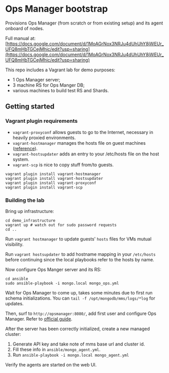 # Ops Manager bootstrap

Provisions Ops Manager (from scratch or from existing setup) and its agent onboard of nodes.

Full manual at: [https://docs.google.com/document/d/1MoAGrNox3NRJu4dUhUhY8jWEUr_UFQ8mHbTGCejMhic/edit?usp=sharing](https://docs.google.com/document/d/1MoAGrNox3NRJu4dUhUhY8jWEUr_UFQ8mHbTGCejMhic/edit?usp=sharing)


This repo includes a Vagrant lab for demo purposes:

- 1 Ops Manager server;
- 3 machine RS for Ops Manger DB;
- various machines to build test RS and Shards.

## Getting started

### Vagrant plugin requirements

* `vagrant-proxyconf` allows guests to go to the Internet, necessary in heavily proxied environments.
* `vagrant-hostmanager` manages the hosts file on guest machines ([reference](https://github.com/devopsgroup-io/vagrant-hostmanager])).
* `vagrant-hostsupdater` adds an entry to your /etc/hosts file on the host system.
* `vagrant-scp` is nice to copy stuff from/to guests.

```
vagrant plugin install vagrant-hostmanager
vagrant plugin install vagrant-hostsupdater
vagrant plugin install vagrant-proxyconf
vagrant plugin install vagrant-scp
```

### Building the lab
Bring up infrastructure:
```
cd demo_infrastructure
vagrant up # watch out for sudo password requests
cd ..
```
Run `vagrant hostmanager` to update guests' `hosts` files for VMs mutual visibility.

Run `vagrant hostsupdater` to add hostname mapping in your `/etc/hosts` before continuing since the local playbooks refer to the hosts by name. 

Now configure Ops Manger server and its RS:
```
cd ansible
sudo ansible-playbook -i mongo.local mongo_ops.yml
```

Wait for Ops Manager to come up, takes some minutes due to first run schema initializations. You can `tail -f /opt/mongodb/mms/logs/*log` for updates.

Then, surf to `http://opsmanager:8080/`, add first user and configure Ops Manager. Refer to [official guide](https://docs.opsmanager.mongodb.com/current/tutorial/nav/install-application/).

After the server has been correctly initialized, create a new managed cluster:
1. Generate API key and take note of mms base url and cluster id.
2. Fill these info in `ansible/mongo_agent.yml`.
3. Run `ansible-playbook -i mongo.local mongo_agent.yml`

Verify the agents are started on the web UI.
